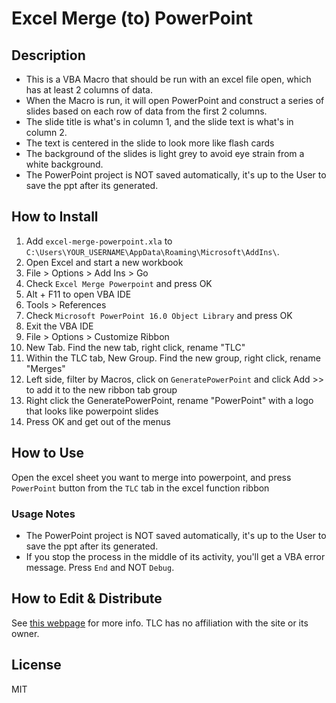 # Excel Merge (to) PowerPoint
## Description
* This is a VBA Macro that should be run with an excel file open, which has at least 2 columns of data.
* When the Macro is run, it will open PowerPoint and construct a series of slides based on each row of data from the first 2 columns.
* The slide title is what's in column 1, and the slide text is what's in column 2.
* The text is centered in the slide to look more like flash cards
* The background of the slides is light grey to avoid eye strain from a white background.
* The PowerPoint project is NOT saved automatically, it's up to the User to save the ppt after its generated.
## How to Install
1. Add `excel-merge-powerpoint.xla` to `C:\Users\YOUR_USERNAME\AppData\Roaming\Microsoft\AddIns\`.
2. Open Excel and start a new workbook
3. File > Options > Add Ins > Go
4. Check `Excel Merge Powerpoint` and press OK
5. Alt + F11 to open VBA IDE
6. Tools > References
7. Check `Microsoft PowerPoint 16.0 Object Library` and press OK
8. Exit the VBA IDE
9. File > Options > Customize Ribbon
10. New Tab. Find the new tab, right click, rename "TLC"
11. Within the TLC tab, New Group.  Find the new group, right click, rename "Merges"
12. Left side, filter by Macros, click on `GeneratePowerPoint` and click Add >> to add it to the new ribbon tab group
13. Right click the GeneratePowerPoint, rename "PowerPoint" with a logo that looks like powerpoint slides
14. Press OK and get out of the menus
## How to Use
Open the excel sheet you want to merge into powerpoint, and press `PowerPoint` button from the `TLC` tab in the excel function ribbon
### Usage Notes
* The PowerPoint project is NOT saved automatically, it's up to the User to save the ppt after its generated.
* If you stop the process in the middle of its activity, you'll get a VBA error message. Press `End` and NOT `Debug`.
## How to Edit & Distribute
See [this webpage](https://www.ozgrid.com/VBA/excel-add-in-create.htm) for more info.  TLC has no affiliation with the site or its owner.
## License
MIT
